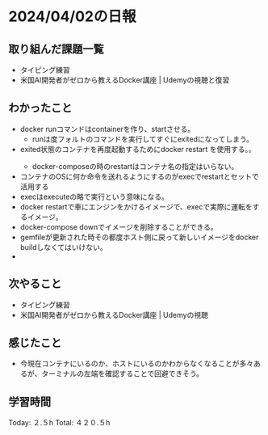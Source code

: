 # 2024/04/02の日報
## 取り組んだ課題一覧
* タイピング練習
* 米国AI開発者がゼロから教えるDocker講座 | Udemyの視聴と復習
## わかったこと
* docker runコマンドはcontainerを作り、startさせる。
  *  runは度フォルトのコマンドを実行してすぐにexitedになってしまう。 
* exited状態のコンテナを再度起動するためにdocker restart <container>を使用する。。
  *  docker-composeの時のrestartはコンテナ名の指定はいらない。
*  コンテナのOSに何か命令を送れるようにするのがexecでrestartとセットで活用する
  *  execはexecuteの略で実行という意味になる。
  *  docker restartで車にエンジンをかけるイメージで、execで実際に運転をするイメージ。
*  docker-compose downでイメージを削除することができる。
*  gemfileが更新された時その都度ホスト側に戻って新しいイメージをdocker buildしなくてはいけない。
*           
## 次やること
* タイピング練習
* 米国AI開発者がゼロから教えるDocker講座 | Udemyの視聴
## 感じたこと
* 今現在コンテナにいるのか、ホストにいるのかわからなくなることが多々あるが、ターミナルの左端を確認することで回避できそう。
##  学習時間
Today: ２.５h
Total: ４２０.５h
